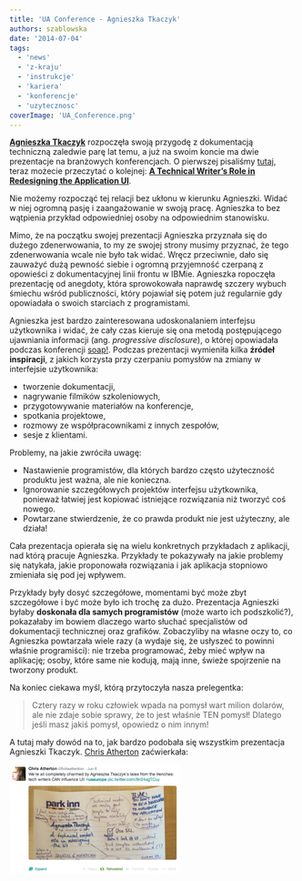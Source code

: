 ```yaml
---
title: 'UA Conference - Agnieszka Tkaczyk'
authors: szablowska
date: '2014-07-04'
tags:
  - 'news'
  - 'z-kraju'
  - 'instrukcje'
  - 'kariera'
  - 'konferencje'
  - 'uzytecznosc'
coverImage: 'UA_Conference.png'
---
```


[**Agnieszka Tkaczyk**](http://www.uaeurope.com/conference/speakers.html#tkaczyk) rozpoczęła
swoją przygodę z dokumentacją techniczną zaledwie parę lat temu, a już na swoim
koncie ma dwie prezentacje na branżowych konferencjach. O pierwszej
pisaliśmy [tutaj](http://techwriter.pl/soap-technical-communication-conference-relacja/ 'soap! technical communication conference – relacja'),
teraz możecie przeczytać o
kolejnej: [**A Technical Writer’s Role in Redesigning the Application UI**](http://www.uaeurope.com/conference/sessions.html#redesignUI).

<!--truncate-->

Nie możemy rozpocząć tej relacji bez ukłonu w kierunku Agnieszki. Widać w niej
ogromną pasję i zaangażowanie w swoją pracę. Agnieszka to bez wątpienia przykład
odpowiedniej osoby na odpowiednim stanowisku.

Mimo, że na początku swojej prezentacji Agnieszka przyznała się do dużego
zdenerwowania, to my ze swojej strony musimy przyznać, że tego zdenerwowania
wcale nie było tak widać. Wręcz przeciwnie, dało się zauważyć dużą pewność
siebie i ogromną przyjemność czerpaną z opowieści z dokumentacyjnej linii frontu
w IBMie. Agnieszka ropoczęła prezentację od anegdoty, która sprowokowała
naprawdę szczery wybuch śmiechu wśród publiczności, który pojawiał się potem już
regularnie gdy opowiadała o swoich starciach z programistami.

Agnieszka jest bardzo zainteresowana udoskonalaniem interfejsu użytkownika i
widać, że cały czas kieruje się ona metodą postępującego ujawniania informacji
(ang. _progressive disclosure_), o której opowiadała podczas konferencji
[soap!](http://techwriter.pl/soap-technical-communication-conference-relacja/).
Podczas prezentacji wymieniła kilka **źródeł inspiracji**, z jakich korzysta
przy czerpaniu pomysłów na zmiany w interfejsie użytkownika:

- tworzenie dokumentacji,
- nagrywanie filmików szkoleniowych,
- przygotowywanie materiałów na konferencje,
- spotkania projektowe,
- rozmowy ze współpracownikami z innych zespołów,
- sesje z klientami.

Problemy, na jakie zwróciła uwagę:

- Nastawienie programistów, dla których bardzo często użyteczność produktu jest
  ważna, ale nie konieczna.
- Ignorowanie szczegółowych projektów interfejsu użytkownika, ponieważ łatwiej
  jest kopiować istniejące rozwiązania niż tworzyć coś nowego.
- Powtarzane stwierdzenie, że co prawda produkt nie jest użyteczny, ale działa!

Cała prezentacja opierała się na wielu konkretnych przykładach z aplikacji, nad
którą pracuje Agnieszka. Przykłady te pokazywały na jakie problemy się natykała,
jakie proponowała rozwiązania i jak aplikacja stopniowo zmieniała się pod jej
wpływem.

Przykłady były dosyć szczegółowe, momentami być może zbyt szczegółowe i być może
było ich trochę za dużo. Prezentacja Agnieszki byłaby **doskonała dla samych
programistów** (może warto ich podszkolić?), pokazałaby im bowiem dlaczego warto
słuchać specjalistów od dokumentacji technicznej oraz grafików. Zobaczyliby na
własne oczy to, co Agnieszka powtarzała wiele razy (a wydaje się, że usłyszeć to
powinni właśnie programiści): nie trzeba programować, żeby mieć wpływ na
aplikację; osoby, które same nie kodują, mają inne, świeże spojrzenie na
tworzony produkt.

Na koniec ciekawa myśl, którą przytoczyła nasza prelegentka:

> Cztery razy w roku człowiek wpada na pomysł wart milion dolarów, ale nie zdaje
> sobie sprawy, że to jest właśnie TEN pomysł! Dlatego jeśli masz jakiś pomysł,
> opowiedz o nim innym!

A tutaj mały dowód na to, jak bardzo podobała się wszystkim prezentacja
Agnieszki Tkaczyk.
[Chris Atherton](http://www.uaeurope.com/conference/speakers.html#atherton)
zaćwierkała:

![Chris_Atherton_Twitter](images/Chris_Atherton_Twitter-300x192.png)
